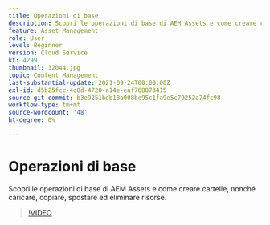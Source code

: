 ```yaml
---
title: Operazioni di base
description: Scopri le operazioni di base di AEM Assets e come creare cartelle, nonché caricare, copiare, spostare ed eliminare risorse.
feature: Asset Management
role: User
level: Beginner
version: Cloud Service
kt: 4299
thumbnail: 32044.jpg
topic: Content Management
last-substantial-update: 2021-09-24T00:00:00Z
exl-id: d5b25fcc-4c8d-4720-a14e-eaf768873415
source-git-commit: b3e9251bdb18a008be95c1fa9e5c79252a74fc98
workflow-type: tm+mt
source-wordcount: '48'
ht-degree: 0%

---
```


# Operazioni di base

Scopri le operazioni di base di AEM Assets e come creare cartelle, nonché caricare, copiare, spostare ed eliminare risorse.

>[!VIDEO](https://video.tv.adobe.com/v/32044?quality=12&learn=on)
